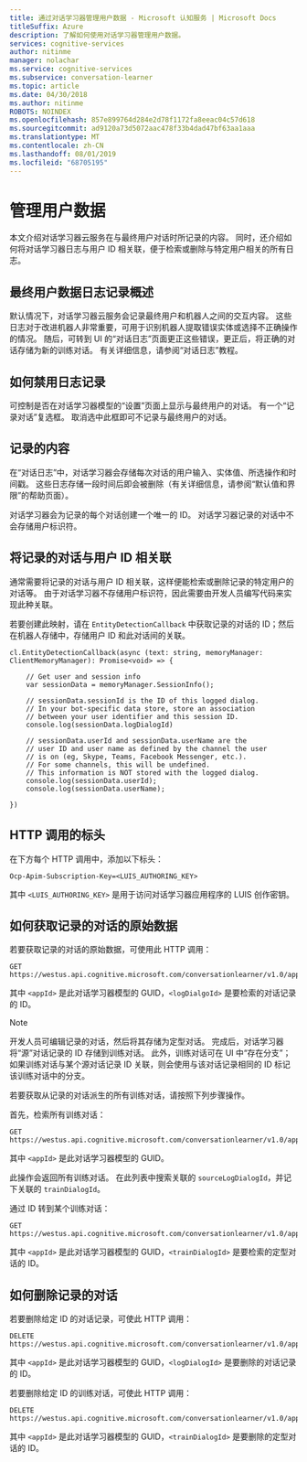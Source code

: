 ```yaml
---
title: 通过对话学习器管理用户数据 - Microsoft 认知服务 | Microsoft Docs
titleSuffix: Azure
description: 了解如何使用对话学习器管理用户数据。
services: cognitive-services
author: nitinme
manager: nolachar
ms.service: cognitive-services
ms.subservice: conversation-learner
ms.topic: article
ms.date: 04/30/2018
ms.author: nitinme
ROBOTS: NOINDEX
ms.openlocfilehash: 857e899764d284e2d78f1172fa8eeac04c57d618
ms.sourcegitcommit: ad9120a73d5072aac478f33b4dad47bf63aa1aaa
ms.translationtype: MT
ms.contentlocale: zh-CN
ms.lasthandoff: 08/01/2019
ms.locfileid: "68705195"
---
```

# <a name="managing-user-data"></a>管理用户数据

本文介绍对话学习器云服务在与最终用户对话时所记录的内容。  同时，还介绍如何将对话学习器日志与用户 ID 相关联，便于检索或删除与特定用户相关的所有日志。

## <a name="overview-of-end-user-data-logging"></a>最终用户数据日志记录概述

默认情况下，对话学习器云服务会记录最终用户和机器人之间的交互内容。  这些日志对于改进机器人非常重要，可用于识别机器人提取错误实体或选择不正确操作的情况。  随后，可转到 UI 的“对话日志”页面更正这些错误，更正后，将正确的对话存储为新的训练对话。 有关详细信息，请参阅“对话日志”教程。

## <a name="how-to-disable-logging"></a>如何禁用日志记录

可控制是否在对话学习器模型的“设置”页面上显示与最终用户的对话。  有一个“记录对话”复选框。  取消选中此框即可不记录与最终用户的对话。

## <a name="what-is-logged"></a>记录的内容 

在“对话日志”中，对话学习器会存储每次对话的用户输入、实体值、所选操作和时间戳。  这些日志存储一段时间后即会被删除（有关详细信息，请参阅“默认值和界限”的帮助页面）。  

对话学习器会为记录的每个对话创建一个唯一的 ID。  对话学习器记录的对话中不会存储用户标识符。  

## <a name="associating-logged-dialogs-with-a-user-id"></a>将记录的对话与用户 ID 相关联

通常需要将记录的对话与用户 ID 相关联，这样便能检索或删除记录的特定用户的对话等。  由于对话学习器不存储用户标识符，因此需要由开发人员编写代码来实现此种关联。  

若要创建此映射，请在 `EntityDetectionCallback` 中获取记录的对话的 ID；然后在机器人存储中，存储用户 ID 和此对话间的关联。  

```
cl.EntityDetectionCallback(async (text: string, memoryManager: ClientMemoryManager): Promise<void> => {

    // Get user and session info
    var sessionData = memoryManager.SessionInfo();

    // sessionData.sessionId is the ID of this logged dialog.
    // In your bot-specific data store, store an association
    // between your user identifier and this session ID.
    console.log(sessionData.logDialogId)

    // sessionData.userId and sessionData.userName are the 
    // user ID and user name as defined by the channel the user
    // is on (eg, Skype, Teams, Facebook Messenger, etc.).
    // For some channels, this will be undefined.
    // This information is NOT stored with the logged dialog.
    console.log(sessionData.userId);
    console.log(sessionData.userName);

})
```

## <a name="headers-for-http-calls"></a>HTTP 调用的标头

在下方每个 HTTP 调用中，添加以下标头：

```
Ocp-Apim-Subscription-Key=<LUIS_AUTHORING_KEY>
```

其中 `<LUIS_AUTHORING_KEY>` 是用于访问对话学习器应用程序的 LUIS 创作密钥。

## <a name="how-to-obtain-raw-data-for-a-logged-dialog"></a>如何获取记录的对话的原始数据

若要获取记录的对话的原始数据，可使用此 HTTP 调用：

```
GET https://westus.api.cognitive.microsoft.com/conversationlearner/v1.0/app/<appId>/logdialog/<logDialogId>
```

其中 `<appId>` 是此对话学习器模型的 GUID，`<logDialgoId>` 是要检索的对话记录的 ID。  

> [!NOTE]
> 开发人员可编辑记录的对话，然后将其存储为定型对话。  完成后，对话学习器将“源”对话记录的 ID 存储到训练对话。  此外，训练对话可在 UI 中“存在分支”；如果训练对话与某个源对话记录 ID 关联，则会使用与该对话记录相同的 ID 标记该训练对话中的分支。

若要获取从记录的对话派生的所有训练对话，请按照下列步骤操作。

首先，检索所有训练对话：

```
GET https://westus.api.cognitive.microsoft.com/conversationlearner/v1.0/app/<appId>/traindialogs
```

其中 `<appId>` 是此对话学习器模型的 GUID。  

此操作会返回所有训练对话。  在此列表中搜索关联的 `sourceLogDialogId`，并记下关联的 `trainDialogId`。 

通过 ID 转到某个训练对话：

```
GET https://westus.api.cognitive.microsoft.com/conversationlearner/v1.0/app/<appId>/traindialog/<trainDialogId>
```

其中 `<appId>` 是此对话学习器模型的 GUID，`<trainDialogId>` 是要检索的定型对话的 ID。  

## <a name="how-to-delete-a-logged-dialog"></a>如何删除记录的对话

若要删除给定 ID 的对话记录，可使此 HTTP 调用：

```
DELETE https://westus.api.cognitive.microsoft.com/conversationlearner/v1.0/app/<appId>/logdialog/<logDialogId>
```

其中 `<appId>` 是此对话学习器模型的 GUID，`<logDialogId>` 是要删除的对话记录的 ID。 

若要删除给定 ID 的训练对话，可使此 HTTP 调用：

```
DELETE https://westus.api.cognitive.microsoft.com/conversationlearner/v1.0/app/<appId>/traindialog/<trainDialogId>
```

其中 `<appId>` 是此对话学习器模型的 GUID，`<trainDialogId>` 是要删除的定型对话的 ID。 
